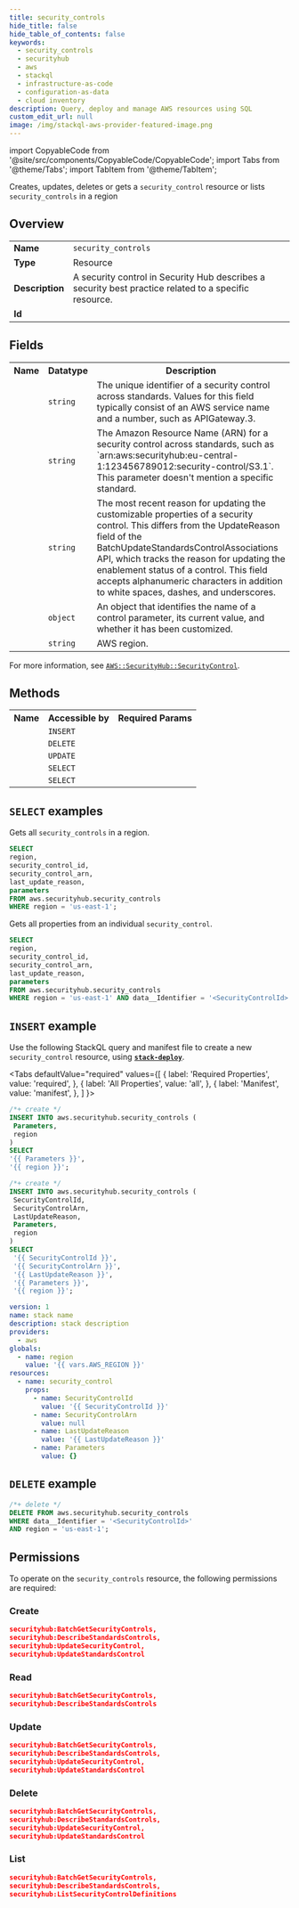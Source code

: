 ```yaml
---
title: security_controls
hide_title: false
hide_table_of_contents: false
keywords:
  - security_controls
  - securityhub
  - aws
  - stackql
  - infrastructure-as-code
  - configuration-as-data
  - cloud inventory
description: Query, deploy and manage AWS resources using SQL
custom_edit_url: null
image: /img/stackql-aws-provider-featured-image.png
---
```


import CopyableCode from '@site/src/components/CopyableCode/CopyableCode';
import Tabs from '@theme/Tabs';
import TabItem from '@theme/TabItem';

Creates, updates, deletes or gets a <code>security_control</code> resource or lists <code>security_controls</code> in a region

## Overview
<table>
<tbody>
<tr><td><b>Name</b></td><td><code>security_controls</code></td></tr>
<tr><td><b>Type</b></td><td>Resource</td></tr>
<tr><td><b>Description</b></td><td>A security control in Security Hub describes a security best practice related to a specific resource.</td></tr>
<tr><td><b>Id</b></td><td><CopyableCode code="aws.securityhub.security_controls" /></td></tr>
</tbody>
</table>

## Fields
<table>
<tbody>
<tr><th>Name</th><th>Datatype</th><th>Description</th></tr><tr><td><CopyableCode code="security_control_id" /></td><td><code>string</code></td><td>The unique identifier of a security control across standards. Values for this field typically consist of an AWS service name and a number, such as APIGateway.3.</td></tr>
<tr><td><CopyableCode code="security_control_arn" /></td><td><code>string</code></td><td>The Amazon Resource Name (ARN) for a security control across standards, such as `arn:aws:securityhub:eu-central-1:123456789012:security-control/S3.1`. This parameter doesn't mention a specific standard.</td></tr>
<tr><td><CopyableCode code="last_update_reason" /></td><td><code>string</code></td><td>The most recent reason for updating the customizable properties of a security control. This differs from the UpdateReason field of the BatchUpdateStandardsControlAssociations API, which tracks the reason for updating the enablement status of a control. This field accepts alphanumeric characters in addition to white spaces, dashes, and underscores.</td></tr>
<tr><td><CopyableCode code="parameters" /></td><td><code>object</code></td><td>An object that identifies the name of a control parameter, its current value, and whether it has been customized.</td></tr>
<tr><td><CopyableCode code="region" /></td><td><code>string</code></td><td>AWS region.</td></tr>
</tbody>
</table>

For more information, see <a href="https://docs.aws.amazon.com/AWSCloudFormation/latest/UserGuide/aws-resource-securityhub-securitycontrol.html"><code>AWS::SecurityHub::SecurityControl</code></a>.

## Methods

<table>
<tbody>
  <tr>
    <th>Name</th>
    <th>Accessible by</th>
    <th>Required Params</th>
  </tr>
  <tr>
    <td><CopyableCode code="create_resource" /></td>
    <td><code>INSERT</code></td>
    <td><CopyableCode code="Parameters, region" /></td>
  </tr>
  <tr>
    <td><CopyableCode code="delete_resource" /></td>
    <td><code>DELETE</code></td>
    <td><CopyableCode code="data__Identifier, region" /></td>
  </tr>
  <tr>
    <td><CopyableCode code="update_resource" /></td>
    <td><code>UPDATE</code></td>
    <td><CopyableCode code="data__Identifier, data__PatchDocument, region" /></td>
  </tr>
  <tr>
    <td><CopyableCode code="list_resources" /></td>
    <td><code>SELECT</code></td>
    <td><CopyableCode code="region" /></td>
  </tr>
  <tr>
    <td><CopyableCode code="get_resource" /></td>
    <td><code>SELECT</code></td>
    <td><CopyableCode code="data__Identifier, region" /></td>
  </tr>
</tbody>
</table>

## `SELECT` examples
Gets all <code>security_controls</code> in a region.
```sql
SELECT
region,
security_control_id,
security_control_arn,
last_update_reason,
parameters
FROM aws.securityhub.security_controls
WHERE region = 'us-east-1';
```
Gets all properties from an individual <code>security_control</code>.
```sql
SELECT
region,
security_control_id,
security_control_arn,
last_update_reason,
parameters
FROM aws.securityhub.security_controls
WHERE region = 'us-east-1' AND data__Identifier = '<SecurityControlId>';
```

## `INSERT` example

Use the following StackQL query and manifest file to create a new <code>security_control</code> resource, using [__`stack-deploy`__](https://pypi.org/project/stack-deploy/).

<Tabs
    defaultValue="required"
    values={[
      { label: 'Required Properties', value: 'required', },
      { label: 'All Properties', value: 'all', },
      { label: 'Manifest', value: 'manifest', },
    ]
}>
<TabItem value="required">

```sql
/*+ create */
INSERT INTO aws.securityhub.security_controls (
 Parameters,
 region
)
SELECT 
'{{ Parameters }}',
'{{ region }}';
```
</TabItem>
<TabItem value="all">

```sql
/*+ create */
INSERT INTO aws.securityhub.security_controls (
 SecurityControlId,
 SecurityControlArn,
 LastUpdateReason,
 Parameters,
 region
)
SELECT 
 '{{ SecurityControlId }}',
 '{{ SecurityControlArn }}',
 '{{ LastUpdateReason }}',
 '{{ Parameters }}',
 '{{ region }}';
```
</TabItem>
<TabItem value="manifest">

```yaml
version: 1
name: stack name
description: stack description
providers:
  - aws
globals:
  - name: region
    value: '{{ vars.AWS_REGION }}'
resources:
  - name: security_control
    props:
      - name: SecurityControlId
        value: '{{ SecurityControlId }}'
      - name: SecurityControlArn
        value: null
      - name: LastUpdateReason
        value: '{{ LastUpdateReason }}'
      - name: Parameters
        value: {}

```
</TabItem>
</Tabs>

## `DELETE` example

```sql
/*+ delete */
DELETE FROM aws.securityhub.security_controls
WHERE data__Identifier = '<SecurityControlId>'
AND region = 'us-east-1';
```

## Permissions

To operate on the <code>security_controls</code> resource, the following permissions are required:

### Create
```json
securityhub:BatchGetSecurityControls,
securityhub:DescribeStandardsControls,
securityhub:UpdateSecurityControl,
securityhub:UpdateStandardsControl
```

### Read
```json
securityhub:BatchGetSecurityControls,
securityhub:DescribeStandardsControls
```

### Update
```json
securityhub:BatchGetSecurityControls,
securityhub:DescribeStandardsControls,
securityhub:UpdateSecurityControl,
securityhub:UpdateStandardsControl
```

### Delete
```json
securityhub:BatchGetSecurityControls,
securityhub:DescribeStandardsControls,
securityhub:UpdateSecurityControl,
securityhub:UpdateStandardsControl
```

### List
```json
securityhub:BatchGetSecurityControls,
securityhub:DescribeStandardsControls,
securityhub:ListSecurityControlDefinitions
```
